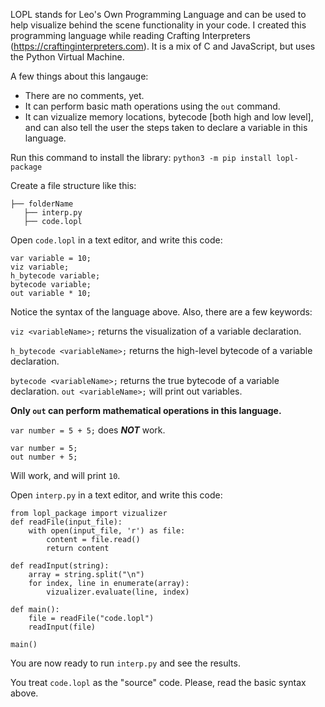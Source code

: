 LOPL stands for Leo's Own Programming Language and can be used to help visualize behind the scene functionality in your code. I created this programming language while reading Crafting Interpreters (https://craftinginterpreters.com). It is a mix of C and JavaScript, but uses the Python Virtual Machine.

A few things about this langauge:
- There are no comments, yet.
- It can perform basic math operations using the `out` command.
- It can vizualize memory locations, bytecode [both high and low level], and can also tell the user the steps taken to declare a variable in this language.

Run this command to install the library: `python3 -m pip install lopl-package`

Create a file structure like this:

```
├── folderName
   ├── interp.py
   ├── code.lopl
```

Open `code.lopl` in a text editor, and write this code:
```
var variable = 10;
viz variable;
h_bytecode variable;
bytecode variable;
out variable * 10;
```

Notice the syntax of the language above. Also, there are a few keywords:

`viz <variableName>;`  returns the visualization of a variable declaration.

`h_bytecode <variableName>;` returns the high-level bytecode of a variable declaration.

`bytecode <variableName>;` returns the true bytecode of a variable declaration.
`out <variableName>;` will print out variables. 

**Only `out` can perform mathematical operations in this language.**

`var number = 5 + 5;` does ***NOT*** work.

```
var number = 5;
out number + 5;
```
Will work, and will print `10`.



Open `interp.py` in a text editor, and write this code:
```
from lopl_package import vizualizer
def readFile(input_file):
    with open(input_file, 'r') as file:
        content = file.read()
        return content
    
def readInput(string):
    array = string.split("\n")
    for index, line in enumerate(array):
        vizualizer.evaluate(line, index)  

def main():
    file = readFile("code.lopl")
    readInput(file)

main()
```

You are now ready to run `interp.py` and see the results.

You treat `code.lopl` as the "source" code. Please, read the basic syntax above.
